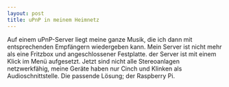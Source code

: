 ```yaml
---
layout: post
title: uPnP in meinem Heimnetz
---
```

Auf einem uPnP-Server liegt meine ganze Musik, die ich dann mit entsprechenden Empfängern wiedergeben kann.
Mein Server ist nicht mehr als eine Fritzbox und angeschlossener Festplatte. der Server ist mit einem Klick im Menü aufgesetzt.
Jetzt sind nicht alle Stereoanlagen netzwerkfähig, meine Geräte haben nur Cinch und Klinken als Audioschnittstelle. Die passende Lösung; der Raspberry Pi. 